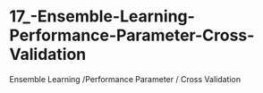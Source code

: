 # 17_-Ensemble-Learning-Performance-Parameter-Cross-Validation
Ensemble Learning /Performance Parameter / Cross Validation
